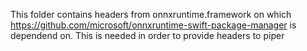 This folder contains headers from onnxruntime.framework on which https://github.com/microsoft/onnxruntime-swift-package-manager is dependend on. This is needed in order to provide headers to piper